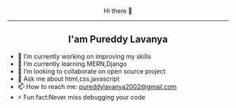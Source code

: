 <p align="center">Hi there 👋
<hr>
<h2 align="center">I'am Pureddy Lavanya</h2>

- 🔭 I’m currently working on improving my skills
- 🌱 I’m currently learning MERN,Django
- 👯 I’m looking to collaborate on open source project
- 💬 Ask me about html,css,javascript
- 📫 How to reach me: pureddylavanya2002@gmail.com
- ⚡ Fun fact:Never miss debugging your code
</p>

